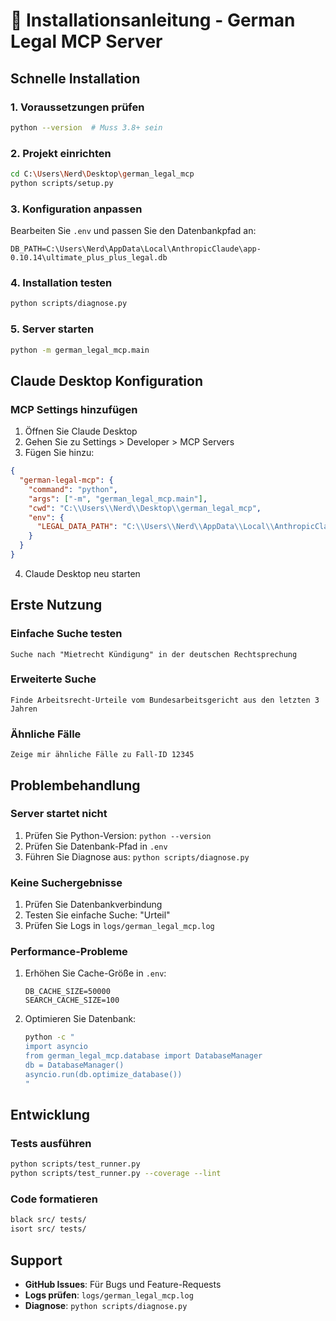 # 🚀 Installationsanleitung - German Legal MCP Server

## Schnelle Installation

### 1. Voraussetzungen prüfen
```bash
python --version  # Muss 3.8+ sein
```

### 2. Projekt einrichten
```bash
cd C:\Users\Nerd\Desktop\german_legal_mcp
python scripts/setup.py
```

### 3. Konfiguration anpassen
Bearbeiten Sie `.env` und passen Sie den Datenbankpfad an:
```
DB_PATH=C:\Users\Nerd\AppData\Local\AnthropicClaude\app-0.10.14\ultimate_plus_plus_legal.db
```

### 4. Installation testen
```bash
python scripts/diagnose.py
```

### 5. Server starten
```bash
python -m german_legal_mcp.main
```

## Claude Desktop Konfiguration

### MCP Settings hinzufügen
1. Öffnen Sie Claude Desktop
2. Gehen Sie zu Settings > Developer > MCP Servers
3. Fügen Sie hinzu:

```json
{
  "german-legal-mcp": {
    "command": "python",
    "args": ["-m", "german_legal_mcp.main"],
    "cwd": "C:\\Users\\Nerd\\Desktop\\german_legal_mcp",
    "env": {
      "LEGAL_DATA_PATH": "C:\\Users\\Nerd\\AppData\\Local\\AnthropicClaude\\app-0.10.14\\ultimate_plus_plus_legal.db"
    }
  }
}
```

4. Claude Desktop neu starten

## Erste Nutzung

### Einfache Suche testen
```
Suche nach "Mietrecht Kündigung" in der deutschen Rechtsprechung
```

### Erweiterte Suche
```
Finde Arbeitsrecht-Urteile vom Bundesarbeitsgericht aus den letzten 3 Jahren
```

### Ähnliche Fälle
```
Zeige mir ähnliche Fälle zu Fall-ID 12345
```

## Problembehandlung

### Server startet nicht
1. Prüfen Sie Python-Version: `python --version`
2. Prüfen Sie Datenbank-Pfad in `.env`
3. Führen Sie Diagnose aus: `python scripts/diagnose.py`

### Keine Suchergebnisse
1. Prüfen Sie Datenbankverbindung
2. Testen Sie einfache Suche: "Urteil"
3. Prüfen Sie Logs in `logs/german_legal_mcp.log`

### Performance-Probleme
1. Erhöhen Sie Cache-Größe in `.env`:
   ```
   DB_CACHE_SIZE=50000
   SEARCH_CACHE_SIZE=100
   ```
2. Optimieren Sie Datenbank:
   ```bash
   python -c "
   import asyncio
   from german_legal_mcp.database import DatabaseManager
   db = DatabaseManager()
   asyncio.run(db.optimize_database())
   "
   ```

## Entwicklung

### Tests ausführen
```bash
python scripts/test_runner.py
python scripts/test_runner.py --coverage --lint
```

### Code formatieren
```bash
black src/ tests/
isort src/ tests/
```

## Support

- **GitHub Issues**: Für Bugs und Feature-Requests
- **Logs prüfen**: `logs/german_legal_mcp.log`
- **Diagnose**: `python scripts/diagnose.py`
